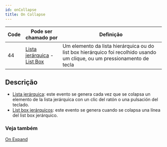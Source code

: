 ```yaml
---
id: onCollapse
title: On Collapse
---
```


| Code | Pode ser chamado por                                                                                    | Definição                                                                                                                 |
| ---- | ------------------------------------------------------------------------------------------------------- | ------------------------------------------------------------------------------------------------------------------------- |
| 44   | [Lista jerárquica](FormObjects/list_overview.md#overview) - [List Box](FormObjects/listbox_overview.md) | Um elemento da lista hierárquica ou do list box hierárquico foi recolhido usando um clique, ou um pressionamento de tecla |

## Descrição

- [Lista jerárquica](FormObjects/list_overview.md): este evento se genera cada vez que se colapsa un elemento de la lista jerárquica con un clic del ratón o una pulsación del teclado.
- [List box jerárquicos](FormObjects/listbox_overview.md#hierarchical-list-boxes): este evento se genera cuando se colapsa una línea del list box jerárquico.

### Veja também

[On Expand](onExpand.md)
